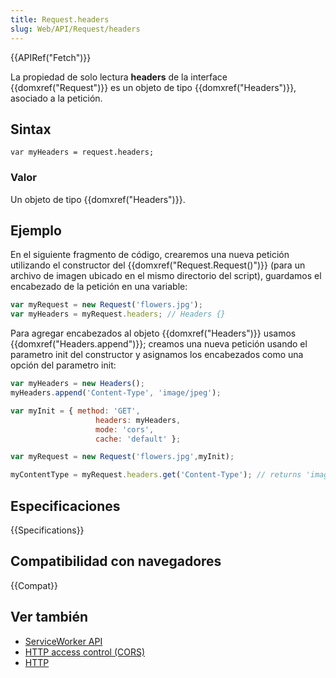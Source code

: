 ```yaml
---
title: Request.headers
slug: Web/API/Request/headers
---
```


{{APIRef("Fetch")}}

La propiedad de solo lectura **headers** de la interface {{domxref("Request")}} es un objeto de tipo {{domxref("Headers")}}, asociado a la petición.

## Sintax

```
var myHeaders = request.headers;
```

### Valor

Un objeto de tipo {{domxref("Headers")}}.

## Ejemplo

En el siguiente fragmento de código, crearemos una nueva petición utilizando el constructor del {{domxref("Request.Request()")}} (para un archivo de imagen ubicado en el mismo directorio del script), guardamos el encabezado de la petición en una variable:

```js
var myRequest = new Request('flowers.jpg');
var myHeaders = myRequest.headers; // Headers {}
```

Para agregar encabezados al objeto {{domxref("Headers")}} usamos {{domxref("Headers.append")}}; creamos una nueva petición usando el parametro init del constructor y asignamos los encabezados como una opción del parametro init:

```js
var myHeaders = new Headers();
myHeaders.append('Content-Type', 'image/jpeg');

var myInit = { method: 'GET',
                   headers: myHeaders,
                   mode: 'cors',
                   cache: 'default' };

var myRequest = new Request('flowers.jpg',myInit);

myContentType = myRequest.headers.get('Content-Type'); // returns 'image/jpeg'
```

## Especificaciones

{{Specifications}}

## Compatibilidad con navegadores

{{Compat}}

## Ver también

- [ServiceWorker API](/es/docs/Web/API/ServiceWorker_API)
- [HTTP access control (CORS)](/es/docs/Web/HTTP/Access_control_CORS)
- [HTTP](/es/docs/Web/HTTP)
